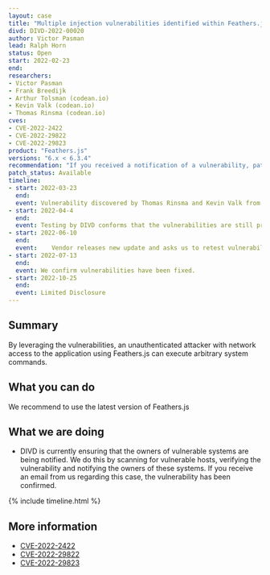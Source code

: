 ```yaml
---
layout: case
title: "Multiple injection vulnerabilities identified within Feathers.js"
divd: DIVD-2022-00020
author: Victor Pasman
lead: Ralph Horn
status: Open
start: 2022-02-23
end: 
researchers:
- Victor Pasman
- Frank Breedijk
- Arthur Tolsman (codean.io)
- Kevin Valk (codean.io)
- Thomas Rinsma (codean.io)
cves: 
- CVE-2022-2422
- CVE-2022-29822
- CVE-2022-29823
product: "Feathers.js"
versions: "6.x < 6.3.4"
recommendation: "If you received a notification of a vulnerability, patch your system with the information provided in this notification."
patch_status: Available
timeline:
- start: 2022-03-23
  end:
  event: Vulnerability discovered by Thomas Rinsma and Kevin Valk from Codean.
- start: 2022-04-4
  end:
  event: Testing by DIVD conforms that the vulnerabilities are still present in the product.
- start: 2022-06-10
  end:
  event: 	Vendor releases new update and asks us to retest vulnerabilities.
- start: 2022-07-13
  end:
  event: We confirm vulnerabilities have been fixed.
- start: 2022-10-25
  end:
  event: Limited Disclosure
---
```


## Summary
By leveraging the vulnerabilities, an unauthenticated attacker with network access to the application using Feathers.js can execute arbitrary system commands.

## What you can do
We recommend to use the latest version of Feathers.js

## What we are doing

* DIVD is currently ensuring that the owners of vulnerable systems are being notified. We do this by scanning for vulnerable hosts, verifying the vulnerability and notifying the owners of these systems. If you receive an email from us regarding this case, the vulnerability has been confirmed.

{% include timeline.html %}

## More information

* [CVE-2022-2422](https://csirt.divd.nl/cves/CVE-2022-2422)
* [CVE-2022-29822](https://csirt.divd.nl/cves/CVE-2022-29822)
* [CVE-2022-29823](https://csirt.divd.nl/cves/CVE-2022-29823)
